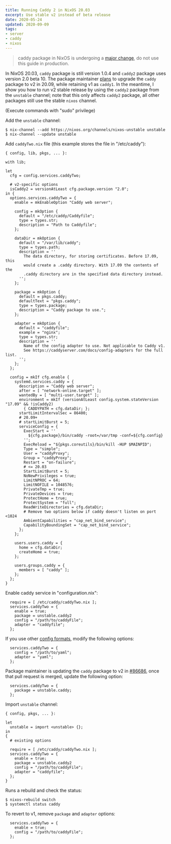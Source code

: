 ```yaml
---
title: Running Caddy 2 in NixOS 20.03
excerpt: Use stable v2 instead of beta release
date: 2020-05-24
updated: 2020-09-09
tags:
- server
- caddy
- nixos
---
```


> caddy package in NixOS is undergoing a [major change](https://github.com/NixOS/nixpkgs/pull/86686), do not use this guide in production.

In NixOS 20.03, `caddy` package is still version 1.0.4 and `caddy2` package uses version 2.0 beta 10. The package maintainer [plans](https://github.com/NixOS/nixpkgs/pull/86686) to upgrade the `caddy` package to v2 in 20.09, while retaining v1 as `caddy1`. In the meantime, I show you how to run v2 stable release by using the `caddy2` package from the `unstable` channel; note that this only affects `caddy2` package, all other packages still use the stable `nixos` channel.

(Execute commands with "sudo" privilege)

Add the `unstable` channel:

```
$ nix-channel --add https://nixos.org/channels/nixos-unstable unstable
$ nix-channel --update unstable
```

Add `caddyTwo.nix` file (this example stores the file in "/etc/caddy"):

``` plain /etc/caddy/caddyTwo.nix
{ config, lib, pkgs, ... }:

with lib;

let
  cfg = config.services.caddyTwo;

  # v2-specific options
  isCaddy2 = versionAtLeast cfg.package.version "2.0";
in {
  options.services.caddyTwo = {
    enable = mkEnableOption "Caddy web server";

    config = mkOption {
      default = "/etc/caddy/Caddyfile";
      type = types.str;
      description = "Path to Caddyfile";
    };

    dataDir = mkOption {
      default = "/var/lib/caddy";
      type = types.path;
      description = ''
        The data directory, for storing certificates. Before 17.09, this
        would create a .caddy directory. With 17.09 the contents of the
        .caddy directory are in the specified data directory instead.
      '';
    };

    package = mkOption {
      default = pkgs.caddy;
      defaultText = "pkgs.caddy";
      type = types.package;
      description = "Caddy package to use.";
    };

    adapter = mkOption {
      default = "caddyfile";
      example = "nginx";
      type = types.str;
      description = ''
        Name of the config adapter to use. Not applicable to Caddy v1.
        See https://caddyserver.com/docs/config-adapters for the full list.
      '';
    };
  };

  config = mkIf cfg.enable {
    systemd.services.caddy = {
      description = "Caddy web server";
      after = [ "network-online.target" ];
      wantedBy = [ "multi-user.target" ];
      environment = mkIf (versionAtLeast config.system.stateVersion "17.09" && !isCaddy2)
        { CADDYPATH = cfg.dataDir; };
      startLimitIntervalSec = 86400;
      # 20.09+
      # startLimitBurst = 5;
      serviceConfig = {
        ExecStart = ''
          ${cfg.package}/bin/caddy -root=/var/tmp -conf=${cfg.config}
        '';
        ExecReload = "${pkgs.coreutils}/bin/kill -HUP $MAINPID";
        Type = "simple";
        User = "caddyProxy";
        Group = "caddyProxy";
        Restart = "on-failure";
        # <= 20.03
        StartLimitBurst = 5;
        NoNewPrivileges = true;
        LimitNPROC = 64;
        LimitNOFILE = 1048576;
        PrivateTmp = true;
        PrivateDevices = true;
        ProtectHome = true;
        ProtectSystem = "full";
        ReadWriteDirectories = cfg.dataDir;
        # Remove two options below if caddy doesn't listen on port <1024
        AmbientCapabilities = "cap_net_bind_service";
        CapabilityBoundingSet = "cap_net_bind_service";
      };
    };

    users.users.caddy = {
      home = cfg.dataDir;
      createHome = true;
    };

    users.groups.caddy = {
      members = [ "caddy" ];
    };
  };
}
```

Enable caddy service in "configuration.nix":

``` plain /etc/nixos/configuration.nix
  require = [ /etc/caddy/caddyTwo.nix ];
  services.caddyTwo = {
    enable = true;
    package = unstable.caddy2
    config = "/path/to/caddyFile";
    adapter = "caddyfile";
  };
```

If you use other [config formats](https://caddyserver.com/docs/config-adapters#known-config-adapters), modify the following options:

``` plain /etc/nixos/configuration.nix
  services.caddyTwo = {
    config = "/path/to/yaml";
    adapter = "yaml";
  };
```

Package maintainer is updating the `caddy` package to v2 in [#86686](https://github.com/NixOS/nixpkgs/pull/86686), once that pull request is merged, update the following option:

``` plain /etc/nixos/configuration.nix
  services.caddyTwo = {
    package = unstable.caddy;
  };
```

Import `unstable` channel:

``` plain /etc/nixos/configuration.nix
{ config, pkgs, ... }:

let
  unstable = import <unstable> {};
in
{
  # existing options

  require = [ /etc/caddy/caddyTwo.nix ];
  services.caddyTwo = {
    enable = true;
    package = unstable.caddy2
    config = "/path/to/caddyFile";
    adapter = "caddyfile";
  };
}
```

Runs a rebuild and check the status:

```
$ nixos-rebuild switch
$ systemctl status caddy
```

To revert to v1, remove `package` and `adapter` options:

``` plain /etc/nixos/configuration.nix
  services.caddyTwo = {
    enable = true;
    config = "/path/to/caddyFile";
  };
```
